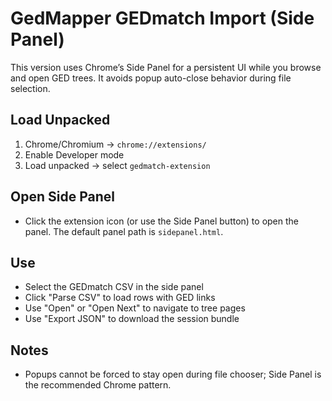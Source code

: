 # GedMapper GEDmatch Import (Side Panel)

This version uses Chrome’s Side Panel for a persistent UI while you browse and open GED trees. It avoids popup auto-close behavior during file selection.

## Load Unpacked

1. Chrome/Chromium → `chrome://extensions/`
2. Enable Developer mode
3. Load unpacked → select `gedmatch-extension`

## Open Side Panel

- Click the extension icon (or use the Side Panel button) to open the panel. The default panel path is `sidepanel.html`.

## Use

- Select the GEDmatch CSV in the side panel
- Click "Parse CSV" to load rows with GED links
- Use "Open" or "Open Next" to navigate to tree pages
- Use "Export JSON" to download the session bundle

## Notes

- Popups cannot be forced to stay open during file chooser; Side Panel is the recommended Chrome pattern.
